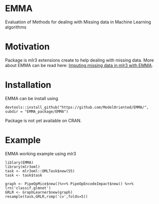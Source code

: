 # EMMA
Evaluation of Methods for dealing with Missing data in Machine Learning algorithms

# Motivation 
Package is mlr3 extensions create to help dealing with missing data. More about EMMA can be read here: [Imputing missing data in mlr3 with EMMA](https://medium.com/responsibleml/imputing-missing-data-with-emma-ed4cbc27510c). 

# Installation 
EMMA can be install using 
```
devtools::install_github("https://github.com/ModelOriented/EMMA/", subdir = "EMMA_package/EMMA")
```
Package is not yet available on CRAN. 

# Example
EMMA working example using mlr3 
``` 
liblary(EMMA)
library(mlr3oml)
task <- mlr3oml::OMLTask$new(55)
task <- task$task

graph <- PipeOpMice$new()%>>% PipeOpEncodeImpact$new() %>>% lrn('classif.glmnet')
GRLR <- GraphLearner$new(graph)
resample(task,GRLR,rsmp('cv',folds=5))
```
